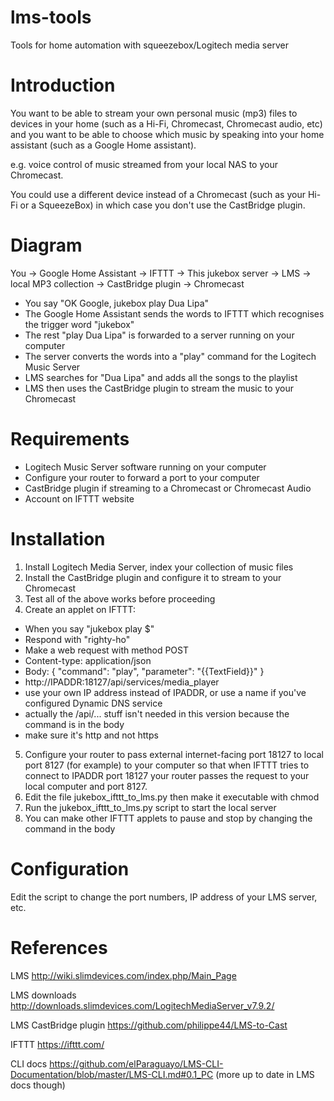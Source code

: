 # lms-tools
Tools for home automation with squeezebox/Logitech media server

# Introduction

You want to be able to stream your own personal music (mp3) files to devices in your home
(such as a Hi-Fi, Chromecast, Chromecast audio, etc) and you want to be able to choose
which music by speaking into your home assistant (such as a Google Home assistant).

e.g. voice control of music streamed from your local NAS to your Chromecast.

You could use a different device instead of a Chromecast (such as your Hi-Fi or a SqueezeBox) in which case you don't use the CastBridge plugin.

# Diagram

You -> Google Home Assistant -> IFTTT -> This jukebox server -> LMS -> local MP3 collection -> CastBridge plugin -> Chromecast

* You say "OK Google, jukebox play Dua Lipa"
* The Google Home Assistant sends the words to IFTTT which recognises the trigger word "jukebox"
* The rest "play Dua Lipa" is forwarded to a server running on your computer
* The server converts the words into a "play" command for the Logitech Music Server
* LMS searches for "Dua Lipa" and adds all the songs to the playlist
* LMS then uses the CastBridge plugin to stream the music to your Chromecast

# Requirements

* Logitech Music Server software running on your computer
* Configure your router to forward a port to your computer
* CastBridge plugin if streaming to a Chromecast or Chromecast Audio
* Account on IFTTT website

# Installation

1. Install Logitech Media Server, index your collection of music files
2. Install the CastBridge plugin and configure it to stream to your Chromecast
3. Test all of the above works before proceeding
4. Create an applet on IFTTT:
 * When you say "jukebox play $"
 * Respond with "righty-ho"
 * Make a web request with method POST
 * Content-type: application/json
 * Body: { "command": "play", "parameter": "{{TextField}}" }
 * http://IPADDR:18127/api/services/media_player
 * use your own IP address instead of IPADDR, or use a name if you've configured Dynamic DNS service
 * actually the /api/... stuff isn't needed in this version because the command is in the body
 * make sure it's http and not https
5. Configure your router to pass external internet-facing port 18127 to local port 8127 (for example) to your computer so that when IFTTT tries to connect to IPADDR port 18127 your router passes the request to your local computer and port 8127.
6. Edit the file jukebox_ifttt_to_lms.py then make it executable with chmod
7. Run the jukebox_ifttt_to_lms.py script to start the local server
8. You can make other IFTTT applets to pause and stop by changing the command in the body

# Configuration

Edit the script to change the port numbers, IP address of your LMS server, etc.

# References

LMS http://wiki.slimdevices.com/index.php/Main_Page

LMS downloads http://downloads.slimdevices.com/LogitechMediaServer_v7.9.2/

LMS CastBridge plugin https://github.com/philippe44/LMS-to-Cast

IFTTT https://ifttt.com/

CLI docs https://github.com/elParaguayo/LMS-CLI-Documentation/blob/master/LMS-CLI.md#0.1_PC
(more up to date in LMS docs though)
